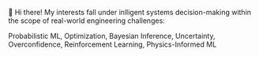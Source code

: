  👋 Hi there! My interests fall under inlligent systems decision-making within the scope of real-world engineering challenges:

Probabilistic ML, Optimization, Bayesian Inference, Uncertainty, Overconfidence, Reinforcement Learning, Physics-Informed ML 


